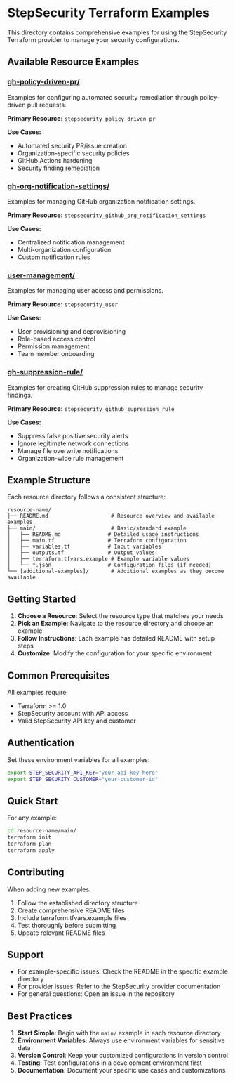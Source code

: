 # StepSecurity Terraform Examples

This directory contains comprehensive examples for using the StepSecurity Terraform provider to manage your security configurations.

## Available Resource Examples

### [gh-policy-driven-pr/](./gh-policy-driven-pr/)
Examples for configuring automated security remediation through policy-driven pull requests.

**Primary Resource:** `stepsecurity_policy_driven_pr`

**Use Cases:**
- Automated security PR/issue creation
- Organization-specific security policies
- GitHub Actions hardening
- Security finding remediation

### [gh-org-notification-settings/](./gh-org-notification-settings/)
Examples for managing GitHub organization notification settings.

**Primary Resource:** `stepsecurity_github_org_notification_settings`

**Use Cases:**
- Centralized notification management
- Multi-organization configuration
- Custom notification rules

### [user-management/](./user-management/)
Examples for managing user access and permissions.

**Primary Resource:** `stepsecurity_user`

**Use Cases:**
- User provisioning and deprovisioning
- Role-based access control
- Permission management
- Team member onboarding

### [gh-suppression-rule/](./gh-suppression-rule/)
Examples for creating GitHub suppression rules to manage security findings.

**Primary Resource:** `stepsecurity_github_supression_rule`

**Use Cases:**
- Suppress false positive security alerts
- Ignore legitimate network connections
- Manage file overwrite notifications
- Organization-wide rule management

## Example Structure

Each resource directory follows a consistent structure:

```
resource-name/
├── README.md                    # Resource overview and available examples
├── main/                        # Basic/standard example
│   ├── README.md               # Detailed usage instructions
│   ├── main.tf                 # Terraform configuration
│   ├── variables.tf            # Input variables
│   ├── outputs.tf              # Output values
│   ├── terraform.tfvars.example # Example variable values
│   └── *.json                  # Configuration files (if needed)
└── [additional-examples]/       # Additional examples as they become available
```

## Getting Started

1. **Choose a Resource**: Select the resource type that matches your needs
2. **Pick an Example**: Navigate to the resource directory and choose an example
3. **Follow Instructions**: Each example has detailed README with setup steps
4. **Customize**: Modify the configuration for your specific environment

## Common Prerequisites

All examples require:
- Terraform >= 1.0
- StepSecurity account with API access
- Valid StepSecurity API key and customer

## Authentication

Set these environment variables for all examples:

```bash
export STEP_SECURITY_API_KEY="your-api-key-here"
export STEP_SECURITY_CUSTOMER="your-customer-id"
```

## Quick Start

For any example:

```bash
cd resource-name/main/
terraform init
terraform plan
terraform apply
```

## Contributing

When adding new examples:

1. Follow the established directory structure
2. Create comprehensive README files
3. Include terraform.tfvars.example files
4. Test thoroughly before submitting
5. Update relevant README files

## Support

- For example-specific issues: Check the README in the specific example directory
- For provider issues: Refer to the StepSecurity provider documentation
- For general questions: Open an issue in the repository

## Best Practices

1. **Start Simple**: Begin with the `main/` example in each resource directory
2. **Environment Variables**: Always use environment variables for sensitive data
3. **Version Control**: Keep your customized configurations in version control
4. **Testing**: Test configurations in a development environment first
5. **Documentation**: Document your specific use cases and customizations
